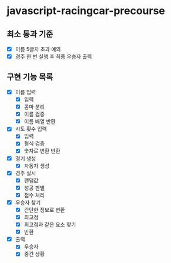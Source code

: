 # javascript-racingcar-precourse

## 최소 통과 기준

- [x] 이름 5글자 초과 예외
- [x] 경주 한 번 실행 후 최종 우승자 출력

## 구현 기능 목록

- [x] 이름 입력
  - [x] 입력
  - [x] 콤마 분리
  - [x] 이름 검증
  - [x] 이름 배열 반환

- [x] 시도 횟수 입력
  - [x] 입력
  - [x] 형식 검증
  - [x] 숫자로 변환 반환

- [x] 경기 생성
  - [x] 자동차 생성

- [x] 경주 실시
  - [x] 랜덤값
  - [x] 성공 판별
  - [x] 점수 처리

- [x] 우승자 찾기
  - [x] 간단한 정보로 변환
  - [x] 최고점
  - [x] 최고점과 같은 요소 찾기
  - [x] 반환

- [x] 출력
  - [x] 우승자
  - [x] 중간 상황
